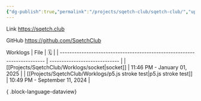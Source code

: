 ```yaml
---
{"dg-publish":true,"permalink":"/projects/sqetch-club/sqetch-club/","updated":"2024-08-24T19:21:00"}
---
```


Link
https://sqetch.club

GitHub
https://github.com/SqetchClub

Worklogs
| File                                                                     | 🗓️                           |
| ------------------------------------------------------------------------ | ----------------------------- |
| [[Projects/SqetchClub/Worklogs/socket\|socket]]                       | 11:46 PM - January 01, 2025   |
| [[Projects/SqetchClub/Worklogs/p5.js stroke test\|p5.js stroke test]] | 10:49 PM - September 11, 2024 |

{ .block-language-dataview}

